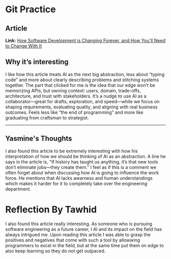# Git Practice

## Article
**Link:** [How Software Development is Changing Forever, and How You'll Need to Change With It](https://dev.to/jdbar/how-software-development-is-changing-forever-and-how-youll-need-to-change-with-it-1jih)

## Why it’s interesting
I like how this article treats AI as the next big abstraction, less about “typing code” and more about clearly describing problems and stitching systems together. The part that clicked for me is the idea that our edge won’t be memorizing APIs, but owning context: users, domain, trade-offs, architecture, and trust with stakeholders. It’s a nudge to use AI as a collaborator—great for drafts, exploration, and speed—while we focus on shaping requirements, evaluating quality, and aligning with real business outcomes. Feels less like “the end of programming” and more like graduating from craftsman to strategist.

---
## Yasmine's Thoughts
I also found this article to be extremely interesting with how his interpretation of how we should be thinking of AI as an abstraction. A line he says in the article is, "If history has taught us anything, it’s that new tools don’t eliminate jobs—they create them." I feel as if this is a comment we often forget about when discussing how AI is going to influence the work force. He mentions that AI lacks awarness and human understandings which makes it harder for it to completely take over the engineering department. 



# Reflection By Tawhid
I also found this article really interesting. As someone who is pursuing software engineering as a future career, I AI and its impact on the field has always intrigued me. Upon reading this article I was able to grasp the positives and negatives that come with such a tool by allowwing programmers to excel in the field, but at the same time put them on edge to also keep learning so they do not get outpaced.
